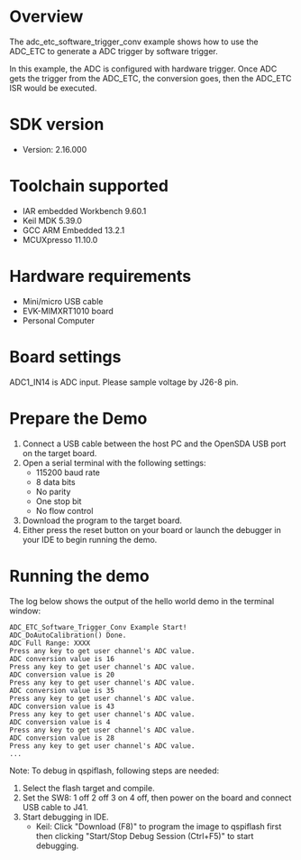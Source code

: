 Overview
========

The adc_etc_software_trigger_conv example shows how to use the ADC_ETC to generate a ADC trigger by software trigger.

In this example, the ADC is configured with hardware trigger. Once ADC gets the trigger from the ADC_ETC, the conversion goes,
then the ADC_ETC ISR would be executed.

SDK version
===========
- Version: 2.16.000

Toolchain supported
===================
- IAR embedded Workbench  9.60.1
- Keil MDK  5.39.0
- GCC ARM Embedded  13.2.1
- MCUXpresso  11.10.0

Hardware requirements
=====================
- Mini/micro USB cable
- EVK-MIMXRT1010 board
- Personal Computer

Board settings
==============
ADC1_IN14 is ADC input. Please sample voltage by J26-8 pin.

Prepare the Demo
================
1.  Connect a USB cable between the host PC and the OpenSDA USB port on the target board. 
2.  Open a serial terminal with the following settings:
    - 115200 baud rate
    - 8 data bits
    - No parity
    - One stop bit
    - No flow control
3.  Download the program to the target board.
4.  Either press the reset button on your board or launch the debugger in your IDE to begin running the demo.

Running the demo
================
The log below shows the output of the hello world demo in the terminal window:
~~~~~~~~~~~~~~~~~~~~~~~~~~~~~~~~~~~
ADC_ETC_Software_Trigger_Conv Example Start!
ADC_DoAutoCalibration() Done.
ADC Full Range: XXXX
Press any key to get user channel's ADC value.
ADC conversion value is 16
Press any key to get user channel's ADC value.
ADC conversion value is 20
Press any key to get user channel's ADC value.
ADC conversion value is 35
Press any key to get user channel's ADC value.
ADC conversion value is 43
Press any key to get user channel's ADC value.
ADC conversion value is 4
Press any key to get user channel's ADC value.
ADC conversion value is 28
Press any key to get user channel's ADC value.
...
~~~~~~~~~~~~~~~~~~~~~~~~~~~~~~~~~~~



Note:
To debug in qspiflash, following steps are needed:
1. Select the flash target and compile.
2. Set the SW8: 1 off 2 off 3 on 4 off, then power on the board and connect USB cable to J41.
3. Start debugging in IDE.
   - Keil: Click "Download (F8)" to program the image to qspiflash first then clicking "Start/Stop Debug Session (Ctrl+F5)" to start debugging.
